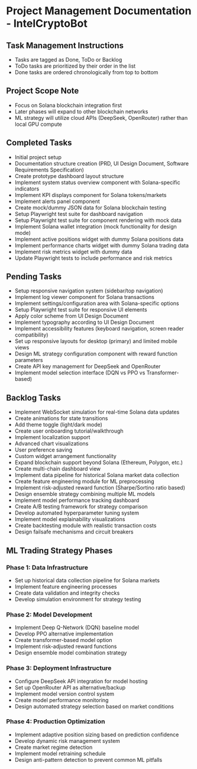 # Project Management Documentation - IntelCryptoBot

## Task Management Instructions
- Tasks are tagged as Done, ToDo or Backlog
- ToDo tasks are prioritized by their order in the list
- Done tasks are ordered chronologically from top to bottom

## Project Scope Note
- Focus on Solana blockchain integration first
- Later phases will expand to other blockchain networks
- ML strategy will utilize cloud APIs (DeepSeek, OpenRouter) rather than local GPU compute

## Completed Tasks

- Initial project setup
- Documentation structure creation (PRD, UI Design Document, Software Requirements Specification)
- Create prototype dashboard layout structure
- Implement system status overview component with Solana-specific indicators
- Implement KPI displays component for Solana tokens/markets
- Implement alerts panel component
- Create mock/dummy JSON data for Solana blockchain testing
- Setup Playwright test suite for dashboard navigation
- Setup Playwright test suite for component rendering with mock data
- Implement Solana wallet integration (mock functionality for design mode)
- Implement active positions widget with dummy Solana positions data
- Implement performance charts widget with dummy Solana trading data
- Implement risk metrics widget with dummy data
- Update Playwright tests to include performance and risk metrics

## Pending Tasks

- Setup responsive navigation system (sidebar/top navigation)
- Implement log viewer component for Solana transactions
- Implement settings/configuration area with Solana-specific options
- Setup Playwright test suite for responsive UI elements
- Apply color scheme from UI Design Document
- Implement typography according to UI Design Document
- Implement accessibility features (keyboard navigation, screen reader compatibility)
- Set up responsive layouts for desktop (primary) and limited mobile views
- Design ML strategy configuration component with reward function parameters
- Create API key management for DeepSeek and OpenRouter
- Implement model selection interface (DQN vs PPO vs Transformer-based)

## Backlog Tasks

- Implement WebSocket simulation for real-time Solana data updates
- Create animations for state transitions
- Add theme toggle (light/dark mode)
- Create user onboarding tutorial/walkthrough
- Implement localization support
- Advanced chart visualizations
- User preference saving
- Custom widget arrangement functionality
- Expand blockchain support beyond Solana (Ethereum, Polygon, etc.)
- Create multi-chain dashboard view
- Implement data pipeline for historical Solana market data collection
- Create feature engineering module for ML preprocessing
- Implement risk-adjusted reward function (Sharpe/Sortino ratio based)
- Design ensemble strategy combining multiple ML models
- Implement model performance tracking dashboard
- Create A/B testing framework for strategy comparison
- Develop automated hyperparameter tuning system
- Implement model explainability visualizations
- Create backtesting module with realistic transaction costs
- Design failsafe mechanisms and circuit breakers

## ML Trading Strategy Phases

### Phase 1: Data Infrastructure
- Set up historical data collection pipeline for Solana markets
- Implement feature engineering processes
- Create data validation and integrity checks
- Develop simulation environment for strategy testing

### Phase 2: Model Development
- Implement Deep Q-Network (DQN) baseline model
- Develop PPO alternative implementation
- Create transformer-based model option
- Implement risk-adjusted reward functions
- Design ensemble model combination strategy

### Phase 3: Deployment Infrastructure
- Configure DeepSeek API integration for model hosting
- Set up OpenRouter API as alternative/backup
- Implement model version control system
- Create model performance monitoring
- Design automated strategy selection based on market conditions

### Phase 4: Production Optimization
- Implement adaptive position sizing based on prediction confidence
- Develop dynamic risk management system
- Create market regime detection
- Implement model retraining schedule
- Design anti-pattern detection to prevent common ML pitfalls 